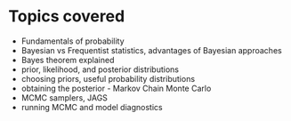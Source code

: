 # Topics covered
- Fundamentals of probability
- Bayesian vs Frequentist statistics, advantages of Bayesian approaches
- Bayes theorem explained
- prior, likelihood, and posterior distributions
- choosing priors, useful probability distributions
- obtaining the posterior - Markov Chain Monte Carlo
- MCMC samplers, JAGS
- running MCMC and model diagnostics

